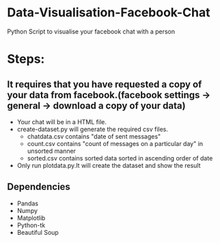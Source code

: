 # Data-Visualisation-Facebook-Chat
Python Script to visualise your facebook chat with a person

# Steps: 
## It requires that you have requested a copy of your data from facebook.(facebook settings -> general -> download a copy of your data)
- Your chat will be in a HTML file.
- create-dataset.py will generate the required csv files.
  - chatdata.csv contains "date of sent messages"
  - count.csv contains "count of messages on a particular day" in unsorted manner
  - sorted.csv contains sorted data sorted in ascending order of date
- Only run plotdata.py.It will create the dataset and show the result

## Dependencies
- Pandas
- Numpy
- Matplotlib
- Python-tk
- Beautiful Soup
